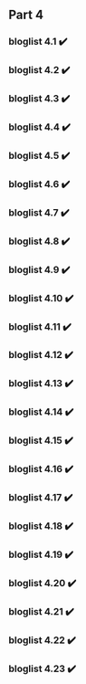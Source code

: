 ## Part 4

### bloglist 4.1 :heavy_check_mark:

### bloglist 4.2 :heavy_check_mark:

### bloglist 4.3 :heavy_check_mark:

### bloglist 4.4 :heavy_check_mark:

### bloglist 4.5 :heavy_check_mark:

### bloglist 4.6 :heavy_check_mark:

### bloglist 4.7 :heavy_check_mark:

### bloglist 4.8 :heavy_check_mark:

### bloglist 4.9 :heavy_check_mark:

### bloglist 4.10 :heavy_check_mark:

### bloglist 4.11 :heavy_check_mark:

### bloglist 4.12 :heavy_check_mark:

### bloglist 4.13 :heavy_check_mark:

### bloglist 4.14 :heavy_check_mark:

### bloglist 4.15 :heavy_check_mark:

### bloglist 4.16 :heavy_check_mark:

### bloglist 4.17 :heavy_check_mark:

### bloglist 4.18 :heavy_check_mark:

### bloglist 4.19 :heavy_check_mark:

### bloglist 4.20 :heavy_check_mark:

### bloglist 4.21 :heavy_check_mark:

### bloglist 4.22 :heavy_check_mark:

### bloglist 4.23 :heavy_check_mark:
